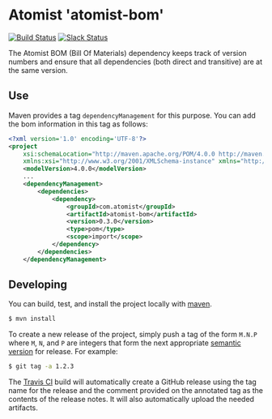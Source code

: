 # Atomist 'atomist-bom'

[![Build Status](https://travis-ci.org/atomist/atomist-bom.svg?branch=master)](https://travis-ci.org/atomist/atomist-bom)
[![Slack Status](https://join.atomist.com/badge.svg)](https://join.atomist.com)

The Atomist BOM (Bill Of Materials) dependency keeps track of version
numbers and ensure that all dependencies (both direct and transitive)
are at the same version.

## Use

Maven provides a tag `dependencyManagement` for this purpose. You can
add the bom information in this tag as follows:

```xml
<?xml version='1.0' encoding='UTF-8'?>
<project
    xsi:schemaLocation="http://maven.apache.org/POM/4.0.0 http://maven.apache.org/xsd/maven-4.0.0.xsd"
    xmlns:xsi="http://www.w3.org/2001/XMLSchema-instance" xmlns="http://maven.apache.org/POM/4.0.0">
    <modelVersion>4.0.0</modelVersion>
    ...
    <dependencyManagement>
        <dependencies>
            <dependency>
                <groupId>com.atomist</groupId>
                <artifactId>atomist-bom</artifactId>
                <version>0.3.0</version>
                <type>pom</type>
                <scope>import</scope>
            </dependency>
        </dependencies>
    </dependencyManagement>
```

## Developing

You can build, test, and install the project locally with [maven][].

[maven]: https://maven.apache.org/

```sh
$ mvn install
```

To create a new release of the project, simply push a tag of the form
`M.N.P` where `M`, `N`, and `P` are integers that form the next
appropriate [semantic version][semver] for release.  For example:

```sh
$ git tag -a 1.2.3
```

The [Travis CI][travis] build will automatically create a GitHub
release using the tag name for the release and the comment provided on
the annotated tag as the contents of the release notes.  It will also
automatically upload the needed artifacts.

[semver]: http://semver.org
[travis]: https://travis-ci.org/atomist/atomist-bom
